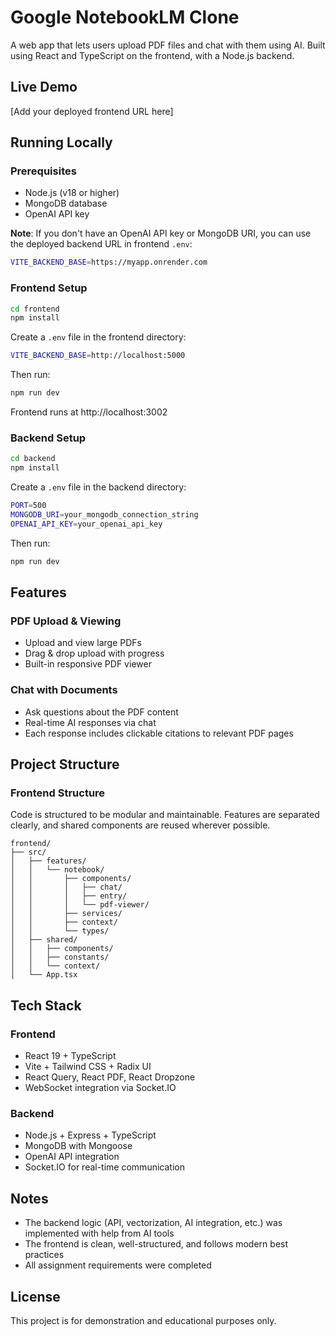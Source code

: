 # Google NotebookLM Clone

A web app that lets users upload PDF files and chat with them using AI. Built using React and TypeScript on the frontend, with a Node.js backend.

## Live Demo

 [Add your deployed frontend URL here]

## Running Locally

### Prerequisites
- Node.js (v18 or higher)
- MongoDB database
- OpenAI API key


**Note**: If you don't have an OpenAI API key or MongoDB URI, you can use the deployed backend URL in frontend `.env`:
```bash
VITE_BACKEND_BASE=https://myapp.onrender.com
```


### Frontend Setup
```bash
cd frontend
npm install
```

Create a `.env` file in the frontend directory:
```bash
VITE_BACKEND_BASE=http://localhost:5000
```

Then run:
```bash
npm run dev
```

Frontend runs at http://localhost:3002

### Backend Setup
```bash
cd backend
npm install
```

Create a `.env` file in the backend directory:
```bash
PORT=500
MONGODB_URI=your_mongodb_connection_string
OPENAI_API_KEY=your_openai_api_key
```

Then run:
```bash
npm run dev
```


## Features

### PDF Upload & Viewing
- Upload and view large PDFs
- Drag & drop upload with progress
- Built-in responsive PDF viewer

### Chat with Documents
- Ask questions about the PDF content
- Real-time AI responses via chat
- Each response includes clickable citations to relevant PDF pages

## Project Structure

### Frontend Structure
Code is structured to be modular and maintainable. Features are separated clearly, and shared components are reused wherever possible.

```
frontend/
├── src/
│   ├── features/
│   │   └── notebook/
│   │       ├── components/
│   │       │   ├── chat/
│   │       │   ├── entry/
│   │       │   └── pdf-viewer/
│   │       ├── services/
│   │       ├── context/
│   │       └── types/
│   ├── shared/
│   │   ├── components/
│   │   ├── constants/
│   │   └── context/
│   └── App.tsx
```


## Tech Stack

### Frontend
- React 19 + TypeScript
- Vite + Tailwind CSS + Radix UI
- React Query, React PDF, React Dropzone
- WebSocket integration via Socket.IO

### Backend
- Node.js + Express + TypeScript
- MongoDB with Mongoose
- OpenAI API integration
- Socket.IO for real-time communication


## Notes

- The backend logic (API, vectorization, AI integration, etc.) was implemented with help from AI tools
- The frontend is clean, well-structured, and follows modern best practices
- All assignment requirements were completed

## License

This project is for demonstration and educational purposes only.